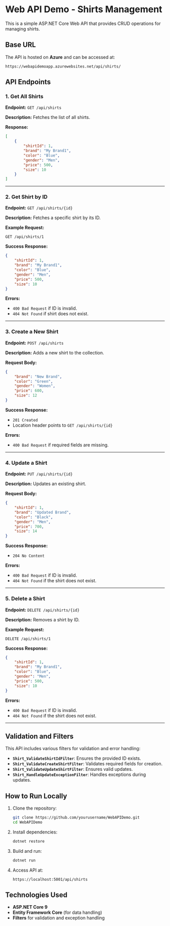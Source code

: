 # Web API Demo - Shirts Management 

This is a simple ASP.NET Core Web API that provides CRUD operations for managing shirts.

## Base URL

The API is hosted on **Azure** and can be accessed at:

```
https://webapidemoapp.azurewebsites.net/api/shirts/
```

## API Endpoints

### 1. Get All Shirts
**Endpoint:** `GET /api/shirts`

**Description:** Fetches the list of all shirts.

**Response:**
```json
[
    {
        "shirtId": 1,
        "brand": "My Brand1",
        "color": "Blue",
        "gender": "Men",
        "price": 500,
        "size": 10
    }
]
```

---

### 2. Get Shirt by ID
**Endpoint:** `GET /api/shirts/{id}`

**Description:** Fetches a specific shirt by its ID.

**Example Request:**
```
GET /api/shirts/1
```

**Success Response:**
```json
{
    "shirtId": 1,
    "brand": "My Brand1",
    "color": "Blue",
    "gender": "Men",
    "price": 500,
    "size": 10
}
```

**Errors:**
- `400 Bad Request` if ID is invalid.
- `404 Not Found` if shirt does not exist.

---

### 3. Create a New Shirt
**Endpoint:** `POST /api/shirts`

**Description:** Adds a new shirt to the collection.

**Request Body:**
```json
{
    "brand": "New Brand",
    "color": "Green",
    "gender": "Women",
    "price": 600,
    "size": 12
}
```

**Success Response:**
- `201 Created`
- Location header points to `GET /api/shirts/{id}`

**Errors:**
- `400 Bad Request` if required fields are missing.

---

### 4. Update a Shirt
**Endpoint:** `PUT /api/shirts/{id}`

**Description:** Updates an existing shirt.

**Request Body:**
```json
{
    "shirtId": 1,
    "brand": "Updated Brand",
    "color": "Black",
    "gender": "Men",
    "price": 700,
    "size": 14
}
```

**Success Response:**
- `204 No Content`

**Errors:**
- `400 Bad Request` if ID is invalid.
- `404 Not Found` if the shirt does not exist.

---

### 5. Delete a Shirt
**Endpoint:** `DELETE /api/shirts/{id}`

**Description:** Removes a shirt by ID.

**Example Request:**
```
DELETE /api/shirts/1
```

**Success Response:**
```json
{
    "shirtId": 1,
    "brand": "My Brand1",
    "color": "Blue",
    "gender": "Men",
    "price": 500,
    "size": 10
}
```

**Errors:**
- `400 Bad Request` if ID is invalid.
- `404 Not Found` if the shirt does not exist.

---

## Validation and Filters
This API includes various filters for validation and error handling:
- **`Shirt_ValidateShirtIdFilter`**: Ensures the provided ID exists.
- **`Shirt_ValidateCreateShirtFilter`**: Validates required fields for creation.
- **`Shirt_ValidateUpdateShirtFilter`**: Ensures valid updates.
- **`Shirt_HandleUpdateExceptionFilter`**: Handles exceptions during updates.

## How to Run Locally
1. Clone the repository:
    ```sh
    git clone https://github.com/yourusername/WebAPIDemo.git
    cd WebAPIDemo
    ```
2. Install dependencies:
    ```sh
    dotnet restore
    ```
3. Build and run:
    ```sh
    dotnet run
    ```
4. Access API at:
    ```
    https://localhost:5001/api/shirts
    ```

## Technologies Used
- **ASP.NET Core 9**
- **Entity Framework Core** (for data handling)
- **Filters** for validation and exception handling


